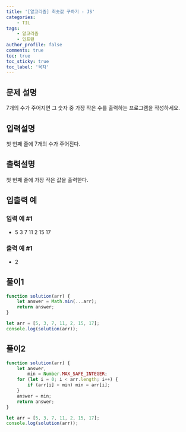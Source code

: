 ```yaml
---
title: '[알고리즘] 최솟값 구하기 - JS'
categories:
    - TIL
tags:
	- 알고리즘
    - 인프런
author_profile: false
comments: true
toc: true
toc_sticky: true
toc_label: '목차'
---
```


## 문제 설명

7개의 수가 주어지면 그 숫자 중 가장 작은 수를 출력하는 프로그램을 작성하세요.

## 입력설명

첫 번째 줄에 7개의 수가 주어진다.

## 출력설명

첫 번째 줄에 가장 작은 값을 출력한다.

## 입출력 예

### 입력 예 #1

-   5 3 7 11 2 15 17

### 출력 예 #1

-   2

## 풀이1

```javascript
function solution(arr) {
    let answer = Math.min(...arr);
    return answer;
}

let arr = [5, 3, 7, 11, 2, 15, 17];
console.log(solution(arr));
```

## 풀이2

```javascript
function solution(arr) {
    let answer,
        min = Number.MAX_SAFE_INTEGER;
    for (let i = 0; i < arr.length; i++) {
        if (arr[i] < min) min = arr[i];
    }
    answer = min;
    return answer;
}

let arr = [5, 3, 7, 11, 2, 15, 17];
console.log(solution(arr));
```
